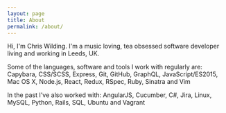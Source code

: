 ```yaml
---
layout: page
title: About
permalink: /about/
---
```


Hi, I'm Chris Wilding. I'm a music loving, tea obsessed software developer
living and working in Leeds, UK.

Some of the languages, software and tools I work with regularly are: Capybara,
CSS/SCSS, Express, Git, GitHub, GraphQL, JavaScript/ES2015, Mac OS X, Node.js,
React, Redux, RSpec, Ruby, Sinatra and Vim

In the past I've also worked with: AngularJS, Cucumber, C#, Jira, Linux, MySQL,
Python, Rails, SQL, Ubuntu and Vagrant
